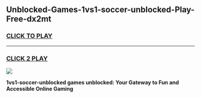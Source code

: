
## Unblocked-Games-1vs1-soccer-unblocked-Play-Free-dx2mt
<h3>
<a href="https://premium76.site?title=1vs1-soccer-unblocked&ref=12A">CLICK TO PLAY</a></h3>
<hr>

<h3>
<a href="https://premium76.site?title=1vs1-soccer-unblocked&ref=12A">CLICK 2 PLAY</a>
  
</h3>

<a href="https://premium76.site?title=1vs1-soccer-unblocked&ref=12A"><img src="https://clearcache.store/games.png"></a>


**1vs1-soccer-unblocked games unblocked: Your Gateway to Fun and Accessible Online Gaming**
